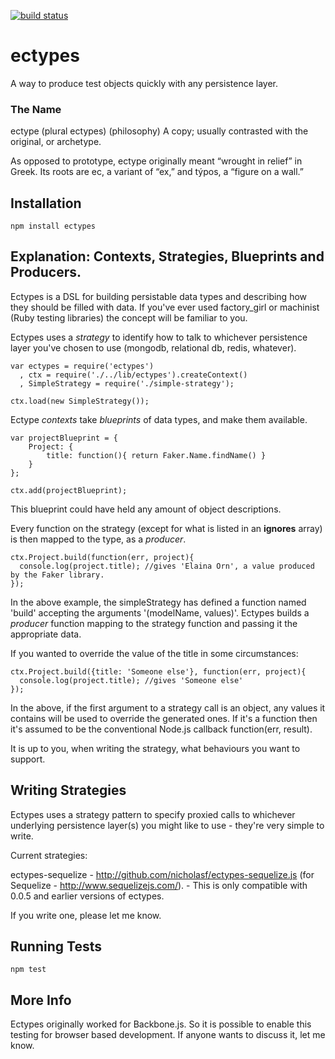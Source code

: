  [![build status](https://secure.travis-ci.org/nicholasf/ectypes.js.png)](http://travis-ci.org/nicholasf/ectypes.js)

# ectypes
A way to produce test objects quickly with any persistence layer.

### The Name

ectype (plural ectypes)
(philosophy) A copy; usually contrasted with the original, or archetype.  

As opposed to prototype, ectype originally meant “wrought in relief” in Greek. Its roots are ec, a variant of “ex,” and týpos, a “figure on a wall.”

## Installation

```
npm install ectypes
```

## Explanation: Contexts, Strategies, Blueprints and Producers.

Ectypes is a DSL for building persistable data types and describing how they should be filled with data. If you've ever used factory_girl or machinist (Ruby testing libraries) the concept will be familiar to you.

Ectypes uses a *strategy* to identify how to talk to whichever persistence layer you've chosen to use (mongodb, relational db, redis, whatever).

```
var ectypes = require('ectypes')
  , ctx = require('./../lib/ectypes').createContext()
  , SimpleStrategy = require('./simple-strategy');

ctx.load(new SimpleStrategy());

```

Ectype *contexts* take *blueprints* of data types, and make them available.

```
var projectBlueprint = {
	Project: {
		title: function(){ return Faker.Name.findName() }
	}
};

ctx.add(projectBlueprint);
```

This blueprint could have held any amount of object descriptions.

Every function on the strategy (except for what is listed in an **ignores** array) is then mapped to the type, as a *producer*.

```
ctx.Project.build(function(err, project){ 
  console.log(project.title); //gives 'Elaina Orn', a value produced by the Faker library.
});

```

In the above example, the simpleStrategy has defined a function named 'build' accepting the arguments '(modelName, values)'. Ectypes builds a *producer* function mapping to the strategy function and passing it the appropriate data.

If you wanted to override the value of the title in some circumstances:

```
ctx.Project.build({title: 'Someone else'}, function(err, project){ 
  console.log(project.title); //gives 'Someone else'
});
```

In the above, if the first argument to a strategy call is an object, any values it contains will be used to override the generated ones. If it's a function then it's assumed to be the conventional Node.js callback function(err, result).

It is up to you, when writing the strategy, what behaviours you want to support.

## Writing Strategies

Ectypes uses a strategy pattern to specify proxied calls to whichever underlying persistence layer(s) you might like to use - they're very simple to write. 


Current strategies:

ectypes-sequelize - http://github.com/nicholasf/ectypes-sequelize.js (for Sequelize - http://www.sequelizejs.com/). - This is only compatible with 0.0.5 and earlier versions of ectypes.


If you write one, please let me know.

## Running Tests

```
npm test 
```


## More Info

Ectypes originally worked for Backbone.js. So it is possible to enable this testing for browser based development. If anyone wants to discuss it, let me know.
